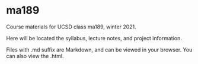 # ma189
Course materials for UCSD class ma189, winter 2021.

Here will be located the syllabus, lecture notes, and project information.

Files with .md suffix are Markdown, and can be viewed in your browser. You can also view the .html.
